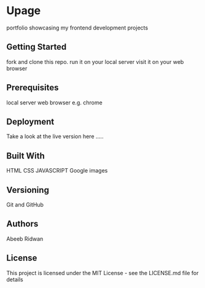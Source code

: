 # Upage
portfolio showcasing my frontend development projects

## Getting Started
fork and clone this repo.
run it on your local server
visit it on your web browser

## Prerequisites
local server
web browser e.g. chrome

## Deployment
Take a look at the live version here .....

## Built With
HTML
CSS
JAVASCRIPT
Google images

## Versioning
Git and GitHub

## Authors
Abeeb Ridwan

## License
This project is licensed under the MIT License - see the LICENSE.md file for details
